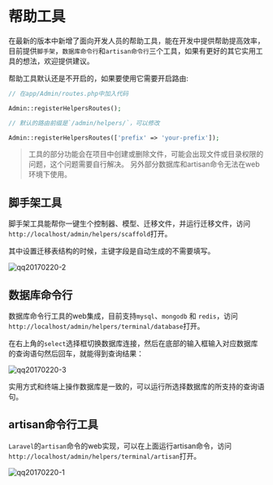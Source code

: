 # 帮助工具

在最新的版本中新增了面向开发人员的帮助工具，能在开发中提供帮助提高效率，目前提供`脚手架`，`数据库命令行`和`artisan命令行`三个工具，如果有更好的其它实用工具的想法，欢迎提供建议。

帮助工具默认还是不开启的，如果要使用它需要开启路由:

```php
// 在app/Admin/routes.php中加入代码

Admin::registerHelpersRoutes();

// 默认的路由前缀是`/admin/helpers/`，可以修改

Admin::registerHelpersRoutes(['prefix' => 'your-prefix']);

```

> 工具的部分功能会在项目中创建或删除文件，可能会出现文件或目录权限的问题，这个问题需要自行解决。
> 另外部分数据库和artisan命令无法在web环境下使用。

## 脚手架工具

脚手架工具能帮你一键生个控制器、模型、迁移文件，并运行迁移文件，访问`http://localhost/admin/helpers/scaffold`打开。

其中设置迁移表结构的时候，主键字段是自动生成的不需要填写。

![qq20170220-2](https://cloud.githubusercontent.com/assets/1479100/23147949/cbf03e84-f81d-11e6-82b7-d7929c3033a0.png)

## 数据库命令行

数据库命令行工具的web集成，目前支持`mysql`、`mongodb` 和 `redis`，访问`http://localhost/admin/helpers/terminal/database`打开。

在右上角的`select`选择框切换数据库连接，然后在底部的输入框输入对应数据库的查询语句然后回车，就能得到查询结果：

![qq20170220-3](https://cloud.githubusercontent.com/assets/1479100/23147951/ce08e5d6-f81d-11e6-8b20-605e8cd06167.png)

实用方式和终端上操作数据库是一致的，可以运行所选择数据库的所支持的查询语句。

## artisan命令行工具

`Laravel`的`artisan`命令的web实现，可以在上面运行artisan命令，访问`http://localhost/admin/helpers/terminal/artisan`打开。

![qq20170220-1](https://cloud.githubusercontent.com/assets/1479100/23147963/da8a5d30-f81d-11e6-97b9-239eea900ad3.png)